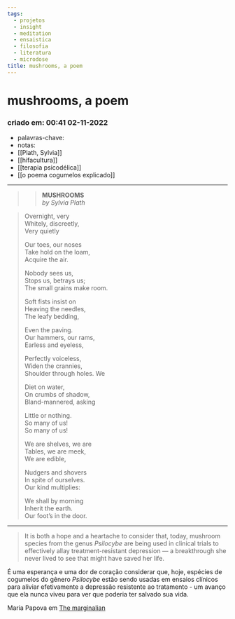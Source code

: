 ```yaml
---
tags:
  - projetos
  - insight
  - meditation
  - ensaistica
  - filosofia
  - literatura
  - microdose
title: mushrooms, a poem
---
```


# mushrooms, a poem

### criado em: 00:41 02-11-2022

- palavras-chave: 
- notas:
- [[Plath, Sylvia]]
- [[hifacultura]]
- [[terapia psicodélica]]
- [[o poema cogumelos explicado]]
---

>> **MUSHROOMS**  
> _by Sylvia Plath_

>
> Overnight, very  
> Whitely, discreetly,  
> Very quietly
> 
> Our toes, our noses  
> Take hold on the loam,  
> Acquire the air.
> 
> Nobody sees us,  
> Stops us, betrays us;  
> The small grains make room.
> 
> Soft fists insist on  
> Heaving the needles,  
> The leafy bedding,
> 
> Even the paving.  
> Our hammers, our rams,  
> Earless and eyeless,
> 
> Perfectly voiceless,  
> Widen the crannies,  
> Shoulder through holes. We
> 
> Diet on water,  
> On crumbs of shadow,  
> Bland-mannered, asking
> 
> Little or nothing.  
> So many of us!  
> So many of us!
> 
> We are shelves, we are  
> Tables, we are meek,  
> We are edible,
> 
> Nudgers and shovers  
> In spite of ourselves.  
> Our kind multiplies:
> 
> We shall by morning  
> Inherit the earth.  
> Our foot’s in the door.

---

>	It is both a hope and a heartache to consider that, today, mushroom species from the genus _Psilocybe_ are being used in clinical trials to effectively allay treatment-resistant depression — a breakthrough she never lived to see that might have saved her life.

É uma esperança e uma dor de coração considerar que, hoje, espécies de cogumelos do gênero _Psilocybe_ estão sendo usadas em ensaios clínicos para aliviar efetivamente a depressão resistente ao tratamento - um avanço que ela nunca viveu para ver que poderia ter salvado sua vida.

Maria Papova em [The marginalian](https://www.themarginalian.org/2022/10/05/mushrooms-sylvia-plath-zoe-keating/)
